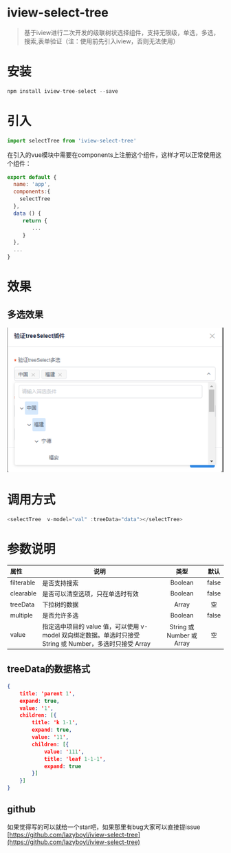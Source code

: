 # iview-select-tree

> 基于iview进行二次开发的级联树状选择组件，支持无限级，单选，多选，搜索,表单验证（注：使用前先引入iview，否则无法使用）

# 安装
``` js
npm install iview-tree-select --save
```
# 引入
``` js
import selectTree from 'iview-select-tree'
```
在引入的vue模块中需要在components上注册这个组件，这样才可以正常使用这个组件：
``` js
export default {
  name: 'app',
  components:{
    selectTree
  },
  data () {
     return {
        ...
     }
  },
  ...
}
```
# 效果
## 多选效果
![avatar](/src/assets/multiple.png)
# 调用方式
``` js
<selectTree  v-model="val" :treeData="data"></selectTree>
```
# 参数说明
| 属性 | 说明 | 类型 | 默认 |
| :-----| ---- | :----: | :----: |
| filterable | 是否支持搜索 | Boolean |  false |
| clearable | 是否可以清空选项，只在单选时有效 | Boolean |  false |
| treeData | 下拉树的数据 | Array |  空 |
| multiple | 是否允许多选 | Boolean |  false |
| value | 指定选中项目的 value 值，可以使用 v-model 双向绑定数据。单选时只接受 String 或 Number，多选时只接受 Array | String 或 Number 或 Array |  空 |

## treeData的数据格式
``` json
{
	title: 'parent 1',
	expand: true,
	value: '1',
	children: [{
		title: 'k 1-1',
		expand: true,
		value: '11',
		children: [{
			value: '111',
			title: 'leaf 1-1-1',
			expand: true
		}]
	}]
}
```
## github
如果觉得写的可以就给一个star吧，如果那里有bug大家可以直接提issue
[https://github.com/lazyboyl/iview-select-tree](https://github.com/lazyboyl/iview-select-tree)


